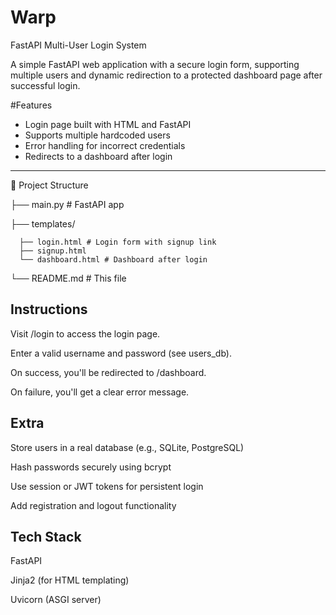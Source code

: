 # Warp
FastAPI Multi-User Login System

A simple FastAPI web application with a secure login form, supporting multiple users and dynamic redirection to a protected dashboard page after successful login.

#Features
- Login page built with HTML and FastAPI
- Supports multiple hardcoded users
- Error handling for incorrect credentials
- Redirects to a dashboard after login

---

📁 Project Structure

├── main.py # FastAPI app

├── templates/

      ├── login.html # Login form with signup link
      ├── signup.html
      └── dashboard.html # Dashboard after login
      
└── README.md # This file


## Instructions
Visit /login to access the login page.

Enter a valid username and password (see users_db).

On success, you'll be redirected to /dashboard.

On failure, you'll get a clear error message.


## Extra
Store users in a real database (e.g., SQLite, PostgreSQL)

Hash passwords securely using bcrypt

Use session or JWT tokens for persistent login

Add registration and logout functionality

## Tech Stack

FastAPI

Jinja2 (for HTML templating)

Uvicorn (ASGI server)

